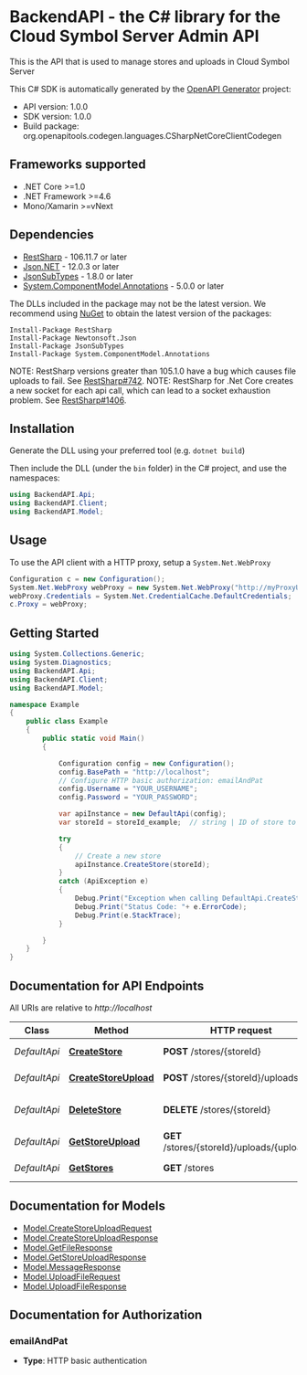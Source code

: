 # BackendAPI - the C# library for the Cloud Symbol Server Admin API

This is the API that is used to manage stores and uploads in Cloud Symbol Server

This C# SDK is automatically generated by the [OpenAPI Generator](https://openapi-generator.tech) project:

- API version: 1.0.0
- SDK version: 1.0.0
- Build package: org.openapitools.codegen.languages.CSharpNetCoreClientCodegen

<a name="frameworks-supported"></a>
## Frameworks supported
- .NET Core >=1.0
- .NET Framework >=4.6
- Mono/Xamarin >=vNext

<a name="dependencies"></a>
## Dependencies

- [RestSharp](https://www.nuget.org/packages/RestSharp) - 106.11.7 or later
- [Json.NET](https://www.nuget.org/packages/Newtonsoft.Json/) - 12.0.3 or later
- [JsonSubTypes](https://www.nuget.org/packages/JsonSubTypes/) - 1.8.0 or later
- [System.ComponentModel.Annotations](https://www.nuget.org/packages/System.ComponentModel.Annotations) - 5.0.0 or later

The DLLs included in the package may not be the latest version. We recommend using [NuGet](https://docs.nuget.org/consume/installing-nuget) to obtain the latest version of the packages:
```
Install-Package RestSharp
Install-Package Newtonsoft.Json
Install-Package JsonSubTypes
Install-Package System.ComponentModel.Annotations
```

NOTE: RestSharp versions greater than 105.1.0 have a bug which causes file uploads to fail. See [RestSharp#742](https://github.com/restsharp/RestSharp/issues/742).
NOTE: RestSharp for .Net Core creates a new socket for each api call, which can lead to a socket exhaustion problem. See [RestSharp#1406](https://github.com/restsharp/RestSharp/issues/1406).

<a name="installation"></a>
## Installation
Generate the DLL using your preferred tool (e.g. `dotnet build`)

Then include the DLL (under the `bin` folder) in the C# project, and use the namespaces:
```csharp
using BackendAPI.Api;
using BackendAPI.Client;
using BackendAPI.Model;
```
<a name="usage"></a>
## Usage

To use the API client with a HTTP proxy, setup a `System.Net.WebProxy`
```csharp
Configuration c = new Configuration();
System.Net.WebProxy webProxy = new System.Net.WebProxy("http://myProxyUrl:80/");
webProxy.Credentials = System.Net.CredentialCache.DefaultCredentials;
c.Proxy = webProxy;
```

<a name="getting-started"></a>
## Getting Started

```csharp
using System.Collections.Generic;
using System.Diagnostics;
using BackendAPI.Api;
using BackendAPI.Client;
using BackendAPI.Model;

namespace Example
{
    public class Example
    {
        public static void Main()
        {

            Configuration config = new Configuration();
            config.BasePath = "http://localhost";
            // Configure HTTP basic authorization: emailAndPat
            config.Username = "YOUR_USERNAME";
            config.Password = "YOUR_PASSWORD";

            var apiInstance = new DefaultApi(config);
            var storeId = storeId_example;  // string | ID of store to create

            try
            {
                // Create a new store
                apiInstance.CreateStore(storeId);
            }
            catch (ApiException e)
            {
                Debug.Print("Exception when calling DefaultApi.CreateStore: " + e.Message );
                Debug.Print("Status Code: "+ e.ErrorCode);
                Debug.Print(e.StackTrace);
            }

        }
    }
}
```

<a name="documentation-for-api-endpoints"></a>
## Documentation for API Endpoints

All URIs are relative to *http://localhost*

Class | Method | HTTP request | Description
------------ | ------------- | ------------- | -------------
*DefaultApi* | [**CreateStore**](docs/DefaultApi.md#createstore) | **POST** /stores/{storeId} | Create a new store
*DefaultApi* | [**CreateStoreUpload**](docs/DefaultApi.md#createstoreupload) | **POST** /stores/{storeId}/uploads | Start a new upload
*DefaultApi* | [**DeleteStore**](docs/DefaultApi.md#deletestore) | **DELETE** /stores/{storeId} | Delete an existing store
*DefaultApi* | [**GetStoreUpload**](docs/DefaultApi.md#getstoreupload) | **GET** /stores/{storeId}/uploads/{uploadId} | Fetch an upload
*DefaultApi* | [**GetStores**](docs/DefaultApi.md#getstores) | **GET** /stores | Fetch a list of all stores


<a name="documentation-for-models"></a>
## Documentation for Models

 - [Model.CreateStoreUploadRequest](docs/CreateStoreUploadRequest.md)
 - [Model.CreateStoreUploadResponse](docs/CreateStoreUploadResponse.md)
 - [Model.GetFileResponse](docs/GetFileResponse.md)
 - [Model.GetStoreUploadResponse](docs/GetStoreUploadResponse.md)
 - [Model.MessageResponse](docs/MessageResponse.md)
 - [Model.UploadFileRequest](docs/UploadFileRequest.md)
 - [Model.UploadFileResponse](docs/UploadFileResponse.md)


<a name="documentation-for-authorization"></a>
## Documentation for Authorization

<a name="emailAndPat"></a>
### emailAndPat

- **Type**: HTTP basic authentication


